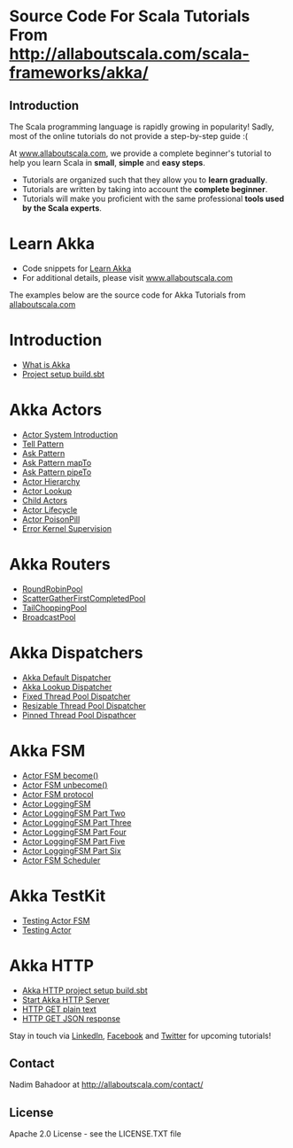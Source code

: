 # Source Code For Scala Tutorials From http://allaboutscala.com/scala-frameworks/akka/
## Introduction
The Scala programming language is rapidly growing in popularity! Sadly, most of the online tutorials do not provide a step-by-step guide :(
 
At www.allaboutscala.com, we provide a complete beginner's tutorial to help you learn Scala in **small**, **simple** and **easy steps**.

- Tutorials are organized such that they allow you to **learn gradually**.
- Tutorials are written by taking into account the **complete beginner**.
- Tutorials will make you proficient with the same professional **tools used by the Scala experts**.

# Learn Akka
- Code snippets for [Learn Akka](http://allaboutscala.com/scala-frameworks/akka/)
- For additional details, please visit www.allaboutscala.com

The examples below are the source code for Akka Tutorials from [allaboutscala.com](http://allaboutscala.com/scala-frameworks/akka/)

# Introduction
- [What is Akka](http://allaboutscala.com/scala-frameworks/akka/#what-is-akka)
- [Project setup build.sbt](http://allaboutscala.com/scala-frameworks/akka/#project-setup-build-sbt)

# Akka Actors
- [Actor System Introduction](http://allaboutscala.com/scala-frameworks/akka/#actor-system-introduction)
- [Tell Pattern](http://allaboutscala.com/scala-frameworks/akka/#tell-pattern)
- [Ask Pattern](http://allaboutscala.com/scala-frameworks/akka/#ask-pattern)
- [Ask Pattern mapTo](http://allaboutscala.com/scala-frameworks/akka/#ask-pattern-mapto)
- [Ask Pattern pipeTo](http://allaboutscala.com/scala-frameworks/akka/#ask-pattern-pipeto)
- [Actor Hierarchy](http://allaboutscala.com/scala-frameworks/akka/#actor-hierarchy)
- [Actor Lookup](http://allaboutscala.com/scala-frameworks/akka/#actor-lookup)
- [Child Actors](http://allaboutscala.com/scala-frameworks/akka/#child-actors)
- [Actor Lifecycle](http://allaboutscala.com/scala-frameworks/akka/#actor-lifecycle)
- [Actor PoisonPill](http://allaboutscala.com/scala-frameworks/akka/#actor-poisonpill)
- [Error Kernel Supervision](http://allaboutscala.com/scala-frameworks/akka/#error-kernel-supervision)

# Akka Routers
- [RoundRobinPool](http://allaboutscala.com/scala-frameworks/akka/#roundrobinpool-router)
- [ScatterGatherFirstCompletedPool](http://allaboutscala.com/scala-frameworks/akka/#scattergatherfirstcompletedpool-router)
- [TailChoppingPool](http://allaboutscala.com/scala-frameworks/akka/#tailchoppingpool-router)
- [BroadcastPool](http://allaboutscala.com/scala-frameworks/akka/#broadcastpool-router)

# Akka Dispatchers
- [Akka Default Dispatcher](http://allaboutscala.com/scala-frameworks/akka/#akka-default-dispatcher)
- [Akka Lookup Dispatcher](http://allaboutscala.com/scala-frameworks/akka/#akka-lookup-dispatcher)
- [Fixed Thread Pool Dispatcher](http://allaboutscala.com/scala-frameworks/akka/#fixed-thread-pool-dispatcher)
- [Resizable Thread Pool Dispatcher](http://allaboutscala.com/scala-frameworks/akka/#resizable-thread-pool)
- [Pinned Thread Pool Dispathcer](http://allaboutscala.com/scala-frameworks/akka/#pinned-thread-pool-dispatcher)

# Akka FSM
- [Actor FSM become()](http://allaboutscala.com/scala-frameworks/akka/#actor-fsm-become)
- [Actor FSM unbecome()](http://allaboutscala.com/scala-frameworks/akka/#actor-fsm-unbecome)
- [Actor FSM protocol](http://allaboutscala.com/scala-frameworks/akka/#actor-fsm-protocol)
- [Actor LoggingFSM](http://allaboutscala.com/scala-frameworks/akka/#actor-fsm-loggingfsm)
- [Actor LoggingFSM Part Two](http://allaboutscala.com/scala-frameworks/akka/#actor-fsm-loggingfsm-part-two)
- [Actor LoggingFSM Part Three](http://allaboutscala.com/scala-frameworks/akka/#actor-fsm-loggingfsm-part-three)
- [Actor LoggingFSM Part Four](http://allaboutscala.com/scala-frameworks/akka/#actor-fsm-loggingfsm-part-four)
- [Actor LoggingFSM Part Five](http://allaboutscala.com/scala-frameworks/akka/#actor-fsm-loggingfsm-part-five)
- [Actor LoggingFSM Part Six](http://allaboutscala.com/scala-frameworks/akka/#actor-fsm-loggingfsm-part-six)
- [Actor FSM Scheduler](http://allaboutscala.com/scala-frameworks/akka/#actor-fsm-scheduler)

# Akka TestKit
- [Testing Actor FSM](http://allaboutscala.com/scala-frameworks/akka/#akka-testkit-test-actor-fsm)
- [Testing Actor](http://allaboutscala.com/scala-frameworks/akka/#akka-testkit-test-actor)

# Akka HTTP
- [Akka HTTP project setup build.sbt](http://allaboutscala.com/scala-frameworks/akka/#akka-http-project-setup-build-sbt)
- [Start Akka HTTP Server](http://allaboutscala.com/scala-frameworks/akka/#akka-http-start-server)
- [HTTP GET plain text](http://allaboutscala.com/scala-frameworks/akka/#akka-http-get-plain-text)
- [HTTP GET JSON response](http://allaboutscala.com/scala-frameworks/akka/#akka-http-get-json-response)

Stay in touch via [LinkedIn](https://linkedin.com/in/nadimbahadoor/), [Facebook](http://www.facebook.com/allaboutscala) and [Twitter](https://twitter.com/NadimBahadoor) for upcoming tutorials!

## Contact
Nadim Bahadoor at http://allaboutscala.com/contact/

## License
Apache 2.0 License - see the LICENSE.TXT file 
